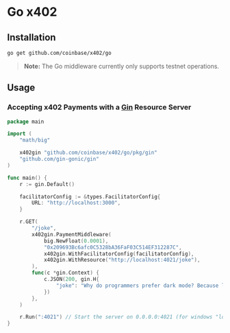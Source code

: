 # Go x402

## Installation

```bash
go get github.com/coinbase/x402/go
```

> **Note:** The Go middleware currently only supports testnet operations.

## Usage

### Accepting x402 Payments with a [Gin](https://github.com/gin-gonic/gin) Resource Server

```go
package main

import (
	"math/big"

	x402gin "github.com/coinbase/x402/go/pkg/gin"
	"github.com/gin-gonic/gin"
)

func main() {
	r := gin.Default()

	facilitatorConfig := &types.FacilitatorConfig{
		URL: "http://localhost:3000",
	}

	r.GET(
		"/joke",
		x402gin.PaymentMiddleware(
			big.NewFloat(0.0001),
			"0x209693Bc6afc0C5328bA36FaF03C514EF312287C",
			x402gin.WithFacilitatorConfig(facilitatorConfig),
			x402gin.WithResource("http://localhost:4021/joke"),
		),
		func(c *gin.Context) {
			c.JSON(200, gin.H{
				"joke": "Why do programmers prefer dark mode? Because light attracts bugs!",
			})
		},
	)

	r.Run(":4021") // Start the server on 0.0.0.0:4021 (for windows "localhost:4021")
}
```
